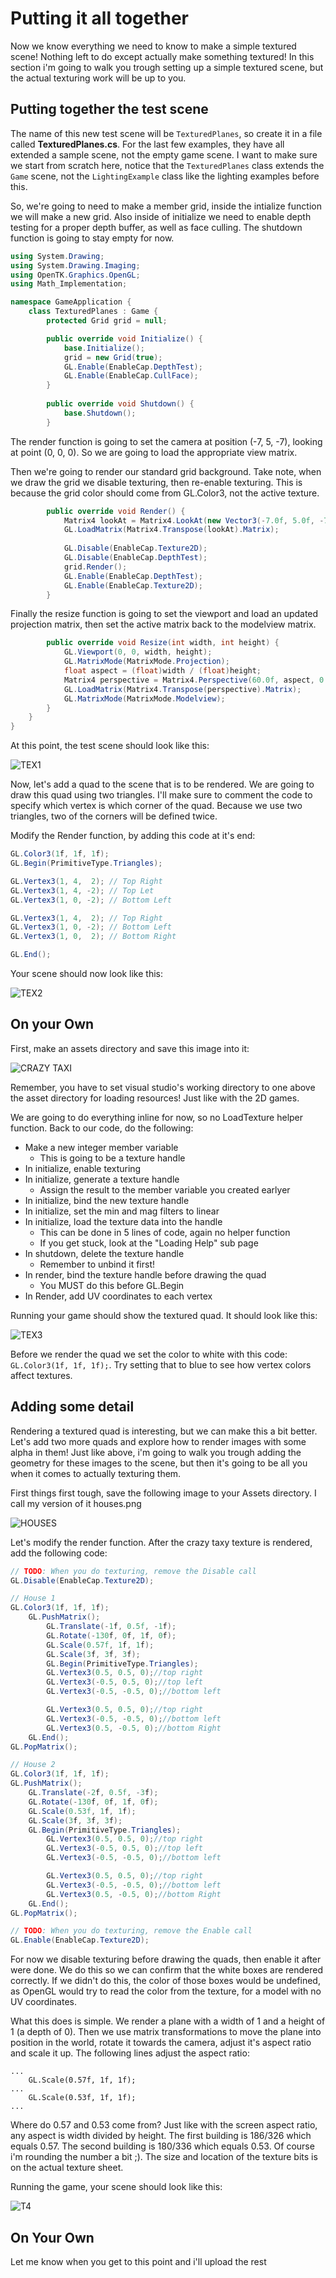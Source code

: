 # Putting it all together

Now we know everything we need to know to make a simple textured scene! Nothing left to do except actually make something textured! In this section i'm going to walk you trough setting up a simple textured scene, but the actual texturing work will be up to you.

## Putting together the test scene

The name of this new test scene will be ```TexturedPlanes```, so create it in a file called **TexturedPlanes.cs**. For the last few examples, they have all extended a sample scene, not the empty game scene. I want to make sure we start from scratch here, notice that the ```TexturedPlanes``` class extends the ```Game``` scene, not the ```LightingExample``` class like the lighting examples before this.

So, we're going to need to make a member grid, inside the intialize function we will make a new grid. Also inside of initialize we need to enable depth testing for a proper depth buffer, as well as face culling. The shutdown function is going to stay empty for now.

```cs
using System.Drawing;
using System.Drawing.Imaging;
using OpenTK.Graphics.OpenGL;
using Math_Implementation;

namespace GameApplication {
    class TexturedPlanes : Game {
        protected Grid grid = null;

        public override void Initialize() {
            base.Initialize();
            grid = new Grid(true);
            GL.Enable(EnableCap.DepthTest);
            GL.Enable(EnableCap.CullFace);
        }
        
        public override void Shutdown() {
            base.Shutdown();
        }
```

The render function is going to set the camera at position (-7, 5, -7), looking at point (0, 0, 0). So we are going to load the appropriate view matrix. 

Then we're going to render our standard grid background. Take note, when we draw the grid we disable texturing, then re-enable texturing. This is because the grid color should come from GL.Color3, not the active texture.

```cs
        public override void Render() {
            Matrix4 lookAt = Matrix4.LookAt(new Vector3(-7.0f, 5.0f, -7.0f), new Vector3(0.0f, 0.0f, 0.0f), new Vector3(0.0f, 1.0f, 0.0f));
            GL.LoadMatrix(Matrix4.Transpose(lookAt).Matrix);
            
            GL.Disable(EnableCap.Texture2D);
            GL.Disable(EnableCap.DepthTest);
            grid.Render();
            GL.Enable(EnableCap.DepthTest);
            GL.Enable(EnableCap.Texture2D);
        }
```

Finally the resize function is going to set the viewport and load an updated projection matrix, then set the active matrix back to the modelview matrix.

```cs
        public override void Resize(int width, int height) {
            GL.Viewport(0, 0, width, height);
            GL.MatrixMode(MatrixMode.Projection);
            float aspect = (float)width / (float)height;
            Matrix4 perspective = Matrix4.Perspective(60.0f, aspect, 0.01f, 1000.0f);
            GL.LoadMatrix(Matrix4.Transpose(perspective).Matrix);
            GL.MatrixMode(MatrixMode.Modelview);
        }
    }
}
```

At this point, the test scene should look like this:

![TEX1](tex1.png)

Now, let's add a quad to the scene that is to be rendered. We are going to draw this quad using two triangles. I'll make sure to comment the code to specify which vertex is which corner of the quad. Because we use two triangles, two of the corners will be defined twice. 

Modify the Render function, by adding this code at it's end:

```cs
GL.Color3(1f, 1f, 1f);
GL.Begin(PrimitiveType.Triangles);

GL.Vertex3(1, 4,  2); // Top Right
GL.Vertex3(1, 4, -2); // Top Let
GL.Vertex3(1, 0, -2); // Bottom Left

GL.Vertex3(1, 4,  2); // Top Right
GL.Vertex3(1, 0, -2); // Bottom Left
GL.Vertex3(1, 0,  2); // Bottom Right

GL.End();
```

Your scene should now look like this:

![TEX2](tex2.png)

## On your Own

First, make an assets directory and save this image into it:

![CRAZY TAXI](crazy_taxi.png)

Remember, you have to set visual studio's working directory to one above the asset directory for loading resources! Just like with the 2D games.

We are going to do everything inline for now, so no LoadTexture helper function. Back to our code, do the following:

* Make a new integer member variable
  * This is going to be a texture handle
* In initialize, enable texturing
* In initialize, generate a texture handle
  * Assign the result to the member variable you created earlyer 
* In initialize, bind the new texture handle 
* In initialize, set the min and mag filters to linear
* In initialize, load the texture data into the handle
  * This can be done in 5 lines of code, again no helper function
  * If you get stuck, look at the "Loading Help" sub page
* In shutdown, delete the texture handle
  * Remember to unbind it first! 
* In render, bind the texture handle before drawing the quad
  * You MUST do this before GL.Begin
* In Render, add UV coordinates to each vertex 

Running your game should show the textured quad. It should look like this:

![TEX3](tex3.png)

Before we render the quad we set the color to white with this code: ```GL.Color3(1f, 1f, 1f);```. Try setting that to blue to see how vertex colors affect textures. 

## Adding some detail
Rendering a textured quad is interesting, but we can make this a bit better. Let's add two more quads and explore how to render images with some alpha in them! Just like above, i'm going to walk you trough adding the geometry for these images to the scene, but then it's going to be all you when it comes to actually texturing them.

First things first tough, save the following image to your Assets directory. I call my version of it houses.png

![HOUSES](houses.png)

Let's modify the render function. After the crazy taxy texture is rendered, add the following code:

```cs
// TODO: When you do texturing, remove the Disable call
GL.Disable(EnableCap.Texture2D);

// House 1
GL.Color3(1f, 1f, 1f);
    GL.PushMatrix();
        GL.Translate(-1f, 0.5f, -1f);
        GL.Rotate(-130f, 0f, 1f, 0f);
        GL.Scale(0.57f, 1f, 1f);
        GL.Scale(3f, 3f, 3f);
        GL.Begin(PrimitiveType.Triangles);
        GL.Vertex3(0.5, 0.5, 0);//top right
        GL.Vertex3(-0.5, 0.5, 0);//top left
        GL.Vertex3(-0.5, -0.5, 0);//bottom left

        GL.Vertex3(0.5, 0.5, 0);//top right
        GL.Vertex3(-0.5, -0.5, 0);//bottom left
        GL.Vertex3(0.5, -0.5, 0);//bottom Right
    GL.End();
GL.PopMatrix();

// House 2
GL.Color3(1f, 1f, 1f);
GL.PushMatrix();
    GL.Translate(-2f, 0.5f, -3f);
    GL.Rotate(-130f, 0f, 1f, 0f);
    GL.Scale(0.53f, 1f, 1f);
    GL.Scale(3f, 3f, 3f);
    GL.Begin(PrimitiveType.Triangles);
        GL.Vertex3(0.5, 0.5, 0);//top right
        GL.Vertex3(-0.5, 0.5, 0);//top left
        GL.Vertex3(-0.5, -0.5, 0);//bottom left

        GL.Vertex3(0.5, 0.5, 0);//top right
        GL.Vertex3(-0.5, -0.5, 0);//bottom left
        GL.Vertex3(0.5, -0.5, 0);//bottom Right
    GL.End();
GL.PopMatrix();

// TODO: When you do texturing, remove the Enable call
GL.Enable(EnableCap.Texture2D);
```

For now we disable texturing before drawing the quads, then enable it after were done. We do this so we can confirm that the white boxes are rendered correctly. If we didn't do this, the color of those boxes would be undefined, as OpenGL would try to read the color from the texture, for a model with no UV coordinates.

What this does is simple. We render a plane with a width of 1 and a height of 1 (a depth of 0). Then we use matrix transformations to move the plane into position in the world, rotate it towards the camera, adjust it's aspect ratio and scale it up. The following lines adjust the aspect ratio:

```
...
    GL.Scale(0.57f, 1f, 1f);
...
    GL.Scale(0.53f, 1f, 1f);
...
```

Where do 0.57 and 0.53 come from? Just like with the screen aspect ratio, any aspect is width divided by height. The first building is 186/326 which equals 0.57. The second building is 180/336 which equals 0.53. Of course i'm rounding the number a bit ;). The size and location of the texture bits is on the actual texture sheet.

Running the game, your scene should look like this:

![T4](tex4.png)

## On Your Own
Let me know when you get to this point and i'll upload the rest
